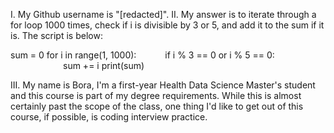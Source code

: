 I. My Github username is "[redacted]".
II. My answer is to iterate through a for loop 1000 times, check if i is divisible by 3 or 5, and add it to the sum if it is. The script is below:

sum = 0
for i in range(1, 1000):
      if i % 3 == 0 or i % 5 == 0:
            sum += i
print(sum)

III. My name is Bora, I'm a first-year Health Data Science Master's student and this course is part of my degree requirements. While this is almost certainly past the scope of the class, one thing I'd like to get out of this course, if possible, is coding interview practice. 
